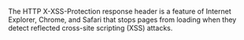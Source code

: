 The HTTP X-XSS-Protection response header is a feature of Internet Explorer, Chrome, and Safari that stops pages from
loading when they detect reflected cross-site scripting (XSS) attacks.

